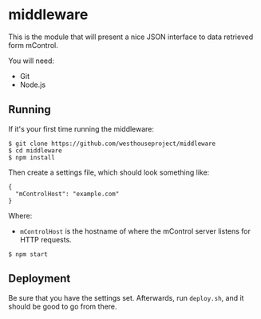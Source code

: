 # middleware

This is the module that will present a nice JSON interface to data retrieved form mControl.

You will need:

- Git
- Node.js

## Running

If it's your first time running the middleware:

```
$ git clone https://github.com/westhouseproject/middleware
$ cd middleware
$ npm install
```

Then create a settings file, which should look something like:

```
{
  "mControlHost": "example.com"
}
```

Where:

- `mControlHost` is the hostname of where the mControl server listens for HTTP requests.

```
$ npm start
```

## Deployment

Be sure that you have the settings set. Afterwards, run `deploy.sh`, and it should be good to go from there.
